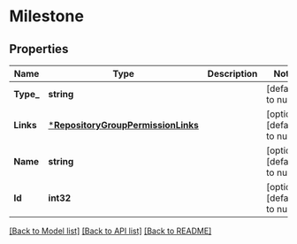 # Milestone

## Properties
Name | Type | Description | Notes
------------ | ------------- | ------------- | -------------
**Type_** | **string** |  | [default to null]
**Links** | [***RepositoryGroupPermissionLinks**](repository_group_permission_links.md) |  | [optional] [default to null]
**Name** | **string** |  | [optional] [default to null]
**Id** | **int32** |  | [optional] [default to null]

[[Back to Model list]](../README.md#documentation-for-models) [[Back to API list]](../README.md#documentation-for-api-endpoints) [[Back to README]](../README.md)

